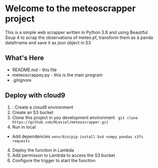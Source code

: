 Welcome to the meteoscrapper project
==============================================

This is a simple web scrapper written in Python 3.8 and using Beautiful Soup 4 to scrap the observations of meteo.pf, transform them as à panda datafrrame and save it as json object in S3

What's Here
-----------

* README.md - this file
* meteoscrappey.py - this is the main program
* .gitignore

Deploy with cloud9
---------------
1. : Create a cloud9 environment 
1. Create an S3 bucket
2. Clone this project in you development environment
``` git clone https://github.com/HLeviel/meteoscrapper.git```
3. Run in local
  * Add dependencies
    ```venv/bin/pip install bs4 numpy pandas s3fs requests```
4. Deploy the function in Lambda 
6. Add permisson to Lambda to access the S3 bucket
7. Configure the trigger to start the function
